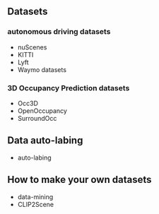 <!--
 * @Author: Charmve yidazhang1@gmail.com
 * @Date: 2024-02-02 01:20:42
 * @LastEditors: Charmve yidazhang1@gmail.com
 * @LastEditTime: 2024-02-02 01:25:27
 * @FilePath: /OccNet-Course/dataset/README.md
 * @Version: 1.0.1
 * @Blogs: charmve.blog.csdn.net
 * @GitHub: https://github.com/Charmve
 * @Description: 
 * 
 * Copyright (c) 2023 by Charmve, All Rights Reserved. 
 * Licensed under the MIT License.
-->

## Datasets

### autonomous driving datasets

- nuScenes
- KITTI
- Lyft
- Waymo datasets

### 3D Occupancy Prediction datasets

- Occ3D
- OpenOccupancy
- SurroundOcc

## Data auto-labing

- auto-labing

## How to make your own datasets

- data-mining
- CLIP2Scene